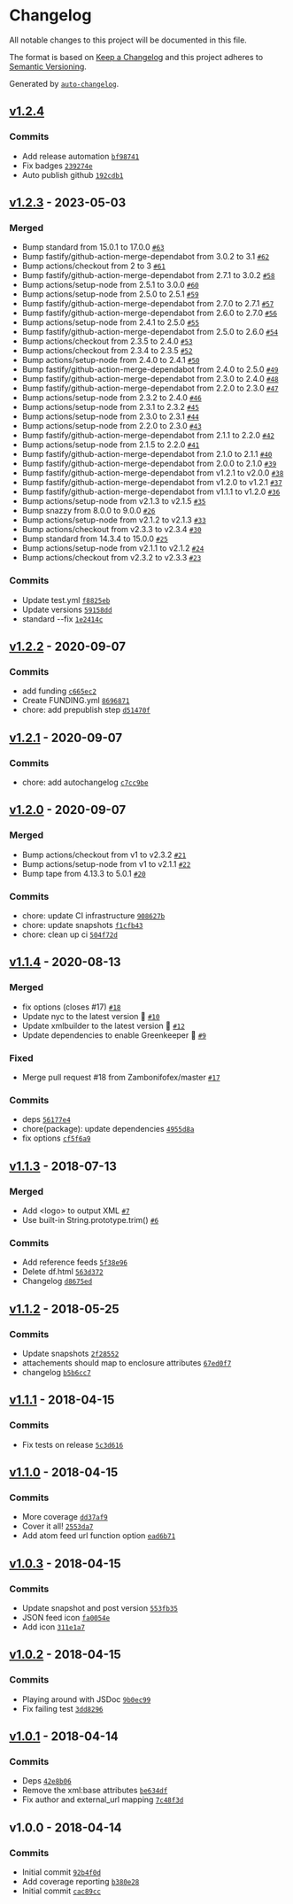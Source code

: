# Changelog

All notable changes to this project will be documented in this file.

The format is based on [Keep a Changelog](https://keepachangelog.com/en/1.0.0/)
and this project adheres to [Semantic Versioning](https://semver.org/spec/v2.0.0.html).

Generated by [`auto-changelog`](https://github.com/CookPete/auto-changelog).

## [v1.2.4](https://github.com/bcomnes/jsonfeed-to-atom/compare/v1.2.3...v1.2.4)

### Commits

- Add release automation [`bf98741`](https://github.com/bcomnes/jsonfeed-to-atom/commit/bf98741b3837ff914e18dfa367e8856d2b01c2d8)
- Fix badges [`239274e`](https://github.com/bcomnes/jsonfeed-to-atom/commit/239274ee5ad15bcdb8c3b3332f63c00d381f9432)
- Auto publish github [`192cdb1`](https://github.com/bcomnes/jsonfeed-to-atom/commit/192cdb12e4fecef5626dd008abcc92f4c91be1f6)

## [v1.2.3](https://github.com/bcomnes/jsonfeed-to-atom/compare/v1.2.2...v1.2.3) - 2023-05-03

### Merged

- Bump standard from 15.0.1 to 17.0.0 [`#63`](https://github.com/bcomnes/jsonfeed-to-atom/pull/63)
- Bump fastify/github-action-merge-dependabot from 3.0.2 to 3.1 [`#62`](https://github.com/bcomnes/jsonfeed-to-atom/pull/62)
- Bump actions/checkout from 2 to 3 [`#61`](https://github.com/bcomnes/jsonfeed-to-atom/pull/61)
- Bump fastify/github-action-merge-dependabot from 2.7.1 to 3.0.2 [`#58`](https://github.com/bcomnes/jsonfeed-to-atom/pull/58)
- Bump actions/setup-node from 2.5.1 to 3.0.0 [`#60`](https://github.com/bcomnes/jsonfeed-to-atom/pull/60)
- Bump actions/setup-node from 2.5.0 to 2.5.1 [`#59`](https://github.com/bcomnes/jsonfeed-to-atom/pull/59)
- Bump fastify/github-action-merge-dependabot from 2.7.0 to 2.7.1 [`#57`](https://github.com/bcomnes/jsonfeed-to-atom/pull/57)
- Bump fastify/github-action-merge-dependabot from 2.6.0 to 2.7.0 [`#56`](https://github.com/bcomnes/jsonfeed-to-atom/pull/56)
- Bump actions/setup-node from 2.4.1 to 2.5.0 [`#55`](https://github.com/bcomnes/jsonfeed-to-atom/pull/55)
- Bump fastify/github-action-merge-dependabot from 2.5.0 to 2.6.0 [`#54`](https://github.com/bcomnes/jsonfeed-to-atom/pull/54)
- Bump actions/checkout from 2.3.5 to 2.4.0 [`#53`](https://github.com/bcomnes/jsonfeed-to-atom/pull/53)
- Bump actions/checkout from 2.3.4 to 2.3.5 [`#52`](https://github.com/bcomnes/jsonfeed-to-atom/pull/52)
- Bump actions/setup-node from 2.4.0 to 2.4.1 [`#50`](https://github.com/bcomnes/jsonfeed-to-atom/pull/50)
- Bump fastify/github-action-merge-dependabot from 2.4.0 to 2.5.0 [`#49`](https://github.com/bcomnes/jsonfeed-to-atom/pull/49)
- Bump fastify/github-action-merge-dependabot from 2.3.0 to 2.4.0 [`#48`](https://github.com/bcomnes/jsonfeed-to-atom/pull/48)
- Bump fastify/github-action-merge-dependabot from 2.2.0 to 2.3.0 [`#47`](https://github.com/bcomnes/jsonfeed-to-atom/pull/47)
- Bump actions/setup-node from 2.3.2 to 2.4.0 [`#46`](https://github.com/bcomnes/jsonfeed-to-atom/pull/46)
- Bump actions/setup-node from 2.3.1 to 2.3.2 [`#45`](https://github.com/bcomnes/jsonfeed-to-atom/pull/45)
- Bump actions/setup-node from 2.3.0 to 2.3.1 [`#44`](https://github.com/bcomnes/jsonfeed-to-atom/pull/44)
- Bump actions/setup-node from 2.2.0 to 2.3.0 [`#43`](https://github.com/bcomnes/jsonfeed-to-atom/pull/43)
- Bump fastify/github-action-merge-dependabot from 2.1.1 to 2.2.0 [`#42`](https://github.com/bcomnes/jsonfeed-to-atom/pull/42)
- Bump actions/setup-node from 2.1.5 to 2.2.0 [`#41`](https://github.com/bcomnes/jsonfeed-to-atom/pull/41)
- Bump fastify/github-action-merge-dependabot from 2.1.0 to 2.1.1 [`#40`](https://github.com/bcomnes/jsonfeed-to-atom/pull/40)
- Bump fastify/github-action-merge-dependabot from 2.0.0 to 2.1.0 [`#39`](https://github.com/bcomnes/jsonfeed-to-atom/pull/39)
- Bump fastify/github-action-merge-dependabot from v1.2.1 to v2.0.0 [`#38`](https://github.com/bcomnes/jsonfeed-to-atom/pull/38)
- Bump fastify/github-action-merge-dependabot from v1.2.0 to v1.2.1 [`#37`](https://github.com/bcomnes/jsonfeed-to-atom/pull/37)
- Bump fastify/github-action-merge-dependabot from v1.1.1 to v1.2.0 [`#36`](https://github.com/bcomnes/jsonfeed-to-atom/pull/36)
- Bump actions/setup-node from v2.1.3 to v2.1.5 [`#35`](https://github.com/bcomnes/jsonfeed-to-atom/pull/35)
- Bump snazzy from 8.0.0 to 9.0.0 [`#26`](https://github.com/bcomnes/jsonfeed-to-atom/pull/26)
- Bump actions/setup-node from v2.1.2 to v2.1.3 [`#33`](https://github.com/bcomnes/jsonfeed-to-atom/pull/33)
- Bump actions/checkout from v2.3.3 to v2.3.4 [`#30`](https://github.com/bcomnes/jsonfeed-to-atom/pull/30)
- Bump standard from 14.3.4 to 15.0.0 [`#25`](https://github.com/bcomnes/jsonfeed-to-atom/pull/25)
- Bump actions/setup-node from v2.1.1 to v2.1.2 [`#24`](https://github.com/bcomnes/jsonfeed-to-atom/pull/24)
- Bump actions/checkout from v2.3.2 to v2.3.3 [`#23`](https://github.com/bcomnes/jsonfeed-to-atom/pull/23)

### Commits

- Update test.yml [`f8825eb`](https://github.com/bcomnes/jsonfeed-to-atom/commit/f8825eba1ce9c706469cfbfc1239df4f4f016389)
- Update versions [`59158dd`](https://github.com/bcomnes/jsonfeed-to-atom/commit/59158ddff375c522128c49b456723733050953df)
- standard --fix [`1e2414c`](https://github.com/bcomnes/jsonfeed-to-atom/commit/1e2414cbf696da89ba01dcc42c55c9625f430cf3)

## [v1.2.2](https://github.com/bcomnes/jsonfeed-to-atom/compare/v1.2.1...v1.2.2) - 2020-09-07

### Commits

- add funding [`c665ec2`](https://github.com/bcomnes/jsonfeed-to-atom/commit/c665ec205b6f93f2697596e1c5cb438f42213ab8)
- Create FUNDING.yml [`8696871`](https://github.com/bcomnes/jsonfeed-to-atom/commit/8696871b052ebf7d6b6906432f700d1a179ff759)
- chore: add prepublish step [`d51470f`](https://github.com/bcomnes/jsonfeed-to-atom/commit/d51470f1f5ad63c0fe5a46c9fbeddb1023535ede)

## [v1.2.1](https://github.com/bcomnes/jsonfeed-to-atom/compare/v1.2.0...v1.2.1) - 2020-09-07

### Commits

- chore: add autochangelog [`c7cc9be`](https://github.com/bcomnes/jsonfeed-to-atom/commit/c7cc9be743f850f8832adcd693e5caf153b9e08b)

## [v1.2.0](https://github.com/bcomnes/jsonfeed-to-atom/compare/v1.1.4...v1.2.0) - 2020-09-07

### Merged

- Bump actions/checkout from v1 to v2.3.2 [`#21`](https://github.com/bcomnes/jsonfeed-to-atom/pull/21)
- Bump actions/setup-node from v1 to v2.1.1 [`#22`](https://github.com/bcomnes/jsonfeed-to-atom/pull/22)
- Bump tape from 4.13.3 to 5.0.1 [`#20`](https://github.com/bcomnes/jsonfeed-to-atom/pull/20)

### Commits

- chore: update CI infrastructure [`908627b`](https://github.com/bcomnes/jsonfeed-to-atom/commit/908627bce56cdc441c33bcc324f202170a9104de)
- chore: update snapshots [`f1cfb43`](https://github.com/bcomnes/jsonfeed-to-atom/commit/f1cfb437e3f91e9b7b39a3ac3bd198d644cdb812)
- chore: clean up ci [`504f72d`](https://github.com/bcomnes/jsonfeed-to-atom/commit/504f72d6adffd9e74565bff6697630aa724911b4)

## [v1.1.4](https://github.com/bcomnes/jsonfeed-to-atom/compare/v1.1.3...v1.1.4) - 2020-08-13

### Merged

- fix options (closes #17) [`#18`](https://github.com/bcomnes/jsonfeed-to-atom/pull/18)
- Update nyc to the latest version 🚀 [`#10`](https://github.com/bcomnes/jsonfeed-to-atom/pull/10)
- Update xmlbuilder to the latest version 🚀 [`#12`](https://github.com/bcomnes/jsonfeed-to-atom/pull/12)
- Update dependencies to enable Greenkeeper 🌴 [`#9`](https://github.com/bcomnes/jsonfeed-to-atom/pull/9)

### Fixed

- Merge pull request #18 from Zambonifofex/master [`#17`](https://github.com/bcomnes/jsonfeed-to-atom/issues/17)

### Commits

- deps [`56177e4`](https://github.com/bcomnes/jsonfeed-to-atom/commit/56177e4505838ac25b6c347296c00a20fdda02e1)
- chore(package): update dependencies [`4955d8a`](https://github.com/bcomnes/jsonfeed-to-atom/commit/4955d8aab04f3297e53072e94cb367af7c8162de)
- fix options [`cf5f6a9`](https://github.com/bcomnes/jsonfeed-to-atom/commit/cf5f6a9b2fd55454d98f8e7f930be39b10f1a00f)

## [v1.1.3](https://github.com/bcomnes/jsonfeed-to-atom/compare/v1.1.2...v1.1.3) - 2018-07-13

### Merged

- Add &lt;logo&gt; to output XML [`#7`](https://github.com/bcomnes/jsonfeed-to-atom/pull/7)
- Use built-in String.prototype.trim() [`#6`](https://github.com/bcomnes/jsonfeed-to-atom/pull/6)

### Commits

- Add reference feeds [`5f38e96`](https://github.com/bcomnes/jsonfeed-to-atom/commit/5f38e96b7752ba896554c8a8569f4fc3bf3b616b)
- Delete df.html [`563d372`](https://github.com/bcomnes/jsonfeed-to-atom/commit/563d372480f4375a45aa0d06e94cd76160abe699)
- Changelog [`d8675ed`](https://github.com/bcomnes/jsonfeed-to-atom/commit/d8675ed4e70c3b26c354f967de6b51dc6f0a5b87)

## [v1.1.2](https://github.com/bcomnes/jsonfeed-to-atom/compare/v1.1.1...v1.1.2) - 2018-05-25

### Commits

- Update snapshots [`2f28552`](https://github.com/bcomnes/jsonfeed-to-atom/commit/2f28552fe6c296366021e7c52450522ab539e254)
- attachements should map to enclosure attributes [`67ed0f7`](https://github.com/bcomnes/jsonfeed-to-atom/commit/67ed0f7134cae6d1b67cd3591fe80d7589962d52)
- changelog [`b5b6cc7`](https://github.com/bcomnes/jsonfeed-to-atom/commit/b5b6cc7120f3249680e9f435ef72098d182393f4)

## [v1.1.1](https://github.com/bcomnes/jsonfeed-to-atom/compare/v1.1.0...v1.1.1) - 2018-04-15

### Commits

- Fix tests on release [`5c3d616`](https://github.com/bcomnes/jsonfeed-to-atom/commit/5c3d6163f6c15050196dda5e3df1d2602e8cd209)

## [v1.1.0](https://github.com/bcomnes/jsonfeed-to-atom/compare/v1.0.3...v1.1.0) - 2018-04-15

### Commits

- More coverage [`dd37af9`](https://github.com/bcomnes/jsonfeed-to-atom/commit/dd37af9cab58220f32e7d3b53895ea06b03877d4)
- Cover it all! [`2553da7`](https://github.com/bcomnes/jsonfeed-to-atom/commit/2553da77e0c3c792cb6fe63f8e41994d69f799b2)
- Add atom feed url function option [`ead6b71`](https://github.com/bcomnes/jsonfeed-to-atom/commit/ead6b71f33c31986bb0d4fec46c709e8df55480e)

## [v1.0.3](https://github.com/bcomnes/jsonfeed-to-atom/compare/v1.0.2...v1.0.3) - 2018-04-15

### Commits

- Update snapshot and post version [`553fb35`](https://github.com/bcomnes/jsonfeed-to-atom/commit/553fb35f6013676d6d507b50ce19304c5610f967)
- JSON feed icon [`fa0054e`](https://github.com/bcomnes/jsonfeed-to-atom/commit/fa0054e7358fb4a9681e85353f8cc9d53f020fcd)
- Add icon [`311e1a7`](https://github.com/bcomnes/jsonfeed-to-atom/commit/311e1a755e09a4fca74b57b59660856f02c24c3d)

## [v1.0.2](https://github.com/bcomnes/jsonfeed-to-atom/compare/v1.0.1...v1.0.2) - 2018-04-15

### Commits

- Playing around with JSDoc [`9b0ec99`](https://github.com/bcomnes/jsonfeed-to-atom/commit/9b0ec99116a5545d53e3817ea9b3e72ba91fa7ae)
- Fix failing test [`3dd8296`](https://github.com/bcomnes/jsonfeed-to-atom/commit/3dd8296a99d79b011cb770f494da64f0bd159bfe)

## [v1.0.1](https://github.com/bcomnes/jsonfeed-to-atom/compare/v1.0.0...v1.0.1) - 2018-04-14

### Commits

- Deps [`42e8b06`](https://github.com/bcomnes/jsonfeed-to-atom/commit/42e8b06cd79e5a7d71f6c3be6a3806559b8b6a81)
- Remove the xml:base attributes [`be634df`](https://github.com/bcomnes/jsonfeed-to-atom/commit/be634df4c88ad3610af0ee5fce6d591b2bf3274e)
- Fix author and external_url mapping [`7c48f3d`](https://github.com/bcomnes/jsonfeed-to-atom/commit/7c48f3d8bb5e3940efeea8f97e34d3014e44df58)

## v1.0.0 - 2018-04-14

### Commits

- Initial commit [`92b4f0d`](https://github.com/bcomnes/jsonfeed-to-atom/commit/92b4f0da033d64cd4fc3fd17662cf1dc95a53469)
- Add coverage reporting [`b380e28`](https://github.com/bcomnes/jsonfeed-to-atom/commit/b380e28ed69d494a37e8080c53cea2742e39ab3c)
- Initial commit [`cac89cc`](https://github.com/bcomnes/jsonfeed-to-atom/commit/cac89ccf444b0c904daea21044f3324cef30275f)
